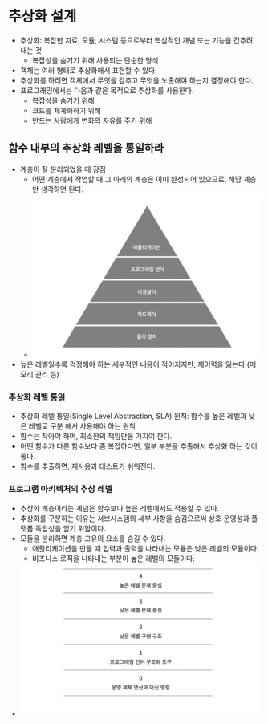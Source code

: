 # 추상화 설계

- 추상화: 복잡한 자료, 모듈, 시스템 등으로부터 핵심적인 개념 또는 기능을 간추려 내는 것
	- 복잡성을 숨기기 위해 사용되는 단순한 형식
- 객체는 여러 형태로 추상화해서 표현할 수 있다.
- 추상화를 하려면 객체에서 무엇을 감추고 무엇을 노출해야 하는지 결정해야 한다.
- 프로그래밍에서는 다음과 같은 목적으로 추상화를 사용한다.
	- 복잡성을 숨기기 위해
	- 코드를 체계화하기 위해
	- 만드는 사람에게 변화의 자유를 주기 위해

## 함수 내부의 추상화 레벨을 통일하라

- 계층이 잘 분리되었을 때 장점
	- 어떤 계층에서 작업할 때 그 아래의 계층은 이미 완성되어 있으므로, 해당 계층만 생각하면 된다.
	- ![](assets/Pasted%20image%2020230523103525.png)
- 높은 레벨일수록 걱정해야 하는 세부적인 내용이 적어지지만, 제어력을 잃는다.(메모리 관리 등)

### 추상화 레벨 통일

- 추상화 레벨 통일(Single Level Abstraction, SLA) 원칙: 함수를 높은 레벨과 낮은 레벨로 구분 해서 사용해야 하는 원칙
- 함수는 작아야 하며, 최소한의 책임만을 가지여 한다.
- 어떤 함수가 다른 함수보다 좀 복잡하다면, 일부 부분을 추출해서 추상화 하는 것이 좋다.
- 함수를 추출하면, 재사용과 테스트가 쉬워진다.

### 프로그램 아키텍처의 추상 레벨

- 추상화 계층이라는 계념은 함수보다 높은 레벨에서도 적용할 수 있따.
- 추상화를 구분하는 이유는 서브시스템의 세부 사항을 숨김으로써 상호 운영성과 플랫폼 독립성을 얻기 위함이다.
- 모듈을 분리하면 계층 고유의 요소를 숨길 수 있다.
	- 애플리케이션을 만들 때 입력과 출력을 나타내는 모듈은 낮은 레벨의 모듈이다.
	- 비즈니스 로직을 나타내는 부분이 높은 레벨의 모듈이다.
- ![](assets/Pasted%20image%2020230523104355.png)